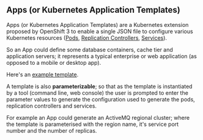 ## Apps (or Kubernetes Application Templates)

Apps (or Kubernetes Application Templates) are a Kubernetes extension proposed by OpenShift 3 to enable a single JSON file to configure various Kubernetes resources ([Pods](pods.html), [Replication Controllers](replicationControllers.html), [Services](services.html)). 

So an App could define some database containers, cache tier and application servers; it represents a typical enterprise or web application (as opposed to a mobile or desktop app).

Here's an [example template](https://github.com/openshift/origin/blob/master/api/examples/template.json). 

A template is also **parameterizable**; so that as the template is instantiated by a tool (command line, web console) the user is prompted to enter the parameter values to generate the configuration used to generate the pods, replication controllers and services. 

For example an App could generate an ActiveMQ regional cluster; where the template is parameterised with the region name, it's service port number and the number of replicas.

